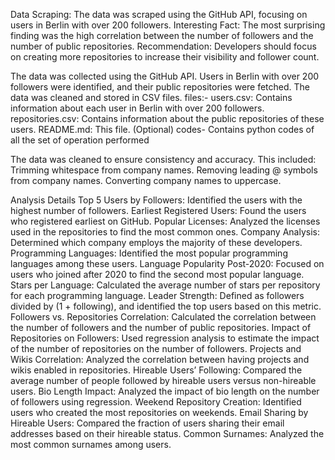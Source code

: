 Data Scraping: The data was scraped using the GitHub API, focusing on users in Berlin with over 200 followers.
Interesting Fact: The most surprising finding was the high correlation between the number of followers and the number of public repositories.
Recommendation: Developers should focus on creating more repositories to increase their visibility and follower count.


The data was collected using the GitHub API. Users in Berlin with over 200 followers were identified, and their public repositories were fetched. The data was cleaned and stored in CSV files.
files:-
users.csv: Contains information about each user in Berlin with over 200 followers.
repositories.csv: Contains information about the public repositories of these users.
README.md: This file.
(Optional)
codes- Contains python codes of all the set of operation performed

The data was cleaned to ensure consistency and accuracy. This included:
Trimming whitespace from company names.
Removing leading @ symbols from company names.
Converting company names to uppercase.


Analysis Details
Top 5 Users by Followers: Identified the users with the highest number of followers.
Earliest Registered Users: Found the users who registered earliest on GitHub.
Popular Licenses: Analyzed the licenses used in the repositories to find the most common ones.
Company Analysis: Determined which company employs the majority of these developers.
Programming Languages: Identified the most popular programming languages among these users.
Language Popularity Post-2020: Focused on users who joined after 2020 to find the second most popular language.
Stars per Language: Calculated the average number of stars per repository for each programming language.
Leader Strength: Defined as followers divided by (1 + following), and identified the top users based on this metric.
Followers vs. Repositories Correlation: Calculated the correlation between the number of followers and the number of public repositories.
Impact of Repositories on Followers: Used regression analysis to estimate the impact of the number of repositories on the number of followers.
Projects and Wikis Correlation: Analyzed the correlation between having projects and wikis enabled in repositories.
Hireable Users’ Following: Compared the average number of people followed by hireable users versus non-hireable users.
Bio Length Impact: Analyzed the impact of bio length on the number of followers using regression.
Weekend Repository Creation: Identified users who created the most repositories on weekends.
Email Sharing by Hireable Users: Compared the fraction of users sharing their email addresses based on their hireable status.
Common Surnames: Analyzed the most common surnames among users.